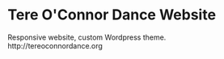 <h1>Tere O'Connor Dance Website</h1>
<p>Responsive website, custom Wordpress theme.<br/>
http://tereoconnordance.org</p>
